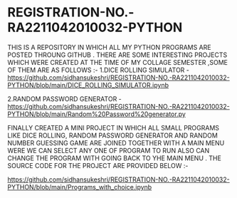 # REGISTRATION-NO.-RA2211042010032-PYTHON
THIS IS A REPOSITORY IN WHICH ALL MY PYTHON PROGRAMS ARE POSTED THROUNG GITHUB .
THERE ARE SOME INTERESTING PROJECTS WHICH WERE CREATED AT THE TIME OF MY COLLAGE SEMESTER ,SOME OF THEM ARE AS FOLLOWS :-
1.DICE ROLLING SIMULATOR - https://github.com/sidhansukeshri/REGISTRATION-NO.-RA2211042010032-PYTHON/blob/main/DICE_ROLLING_SIMULATOR.ipynb

2.RANDOM PASSWORD GENERATOR  - https://github.com/sidhansukeshri/REGISTRATION-NO.-RA2211042010032-PYTHON/blob/main/Random%20Password%20generator.py

FINALLY CREATED A MINI PROJECT IN WHICH ALL SMALL PROGRAMS LIKE DICE ROLLING, RANDOM PASSWORD GENERATOR AND RANDOM NUMBER GUESSING GAME ARE JOINED TOGETHER 
WITH A MAIN MENU WERE WE CAN SELECT ANY ONE OF PROGRAM TO RUN ALSO CAN CHANGE THE PROGRAM WITH GOING BACK TO YHE MAIN MENU .
THE SOURCE CODE FOR THE PROJECT ARE PROVIDED BELOW :-

https://github.com/sidhansukeshri/REGISTRATION-NO.-RA2211042010032-PYTHON/blob/main/Programs_with_choice.ipynb
